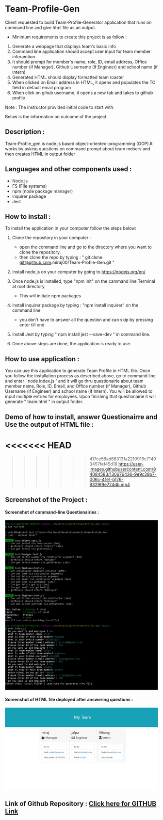 # Team-Profile-Gen

Client requested to build Team-Profile-Generator application that runs on command line and give html file as an output. 

* Minimum requirements to create this project is as follow  : 

1. Generate a webpage that displays team's basic info
1. Command line application should accept user input for team member inforamtion
1. It should prompt for member's name, role, ID, email address, Office number (if Manager), Github Username (if Engineer) and school name (if Intern) 
1. Generated HTML should display formatted team roaster
1. When clicked on Email address in HTML, it opens and populates the TO field in default email program
1. When click on gihub username, it opens a new tab and takes to github profile

Note : The instructor provided initial code to start with.


Below is the information on outcome of the project.

## Description :
Team-Profile_gen is node.js based object-oriented-programming (OOP).It works by asking questions on command prompt about team mebers and then creates HTML in output folder

## Languages and other components used : 
   * Node.js 
   * FS (File systems) 
   * npm (node package manager) 
   * inquirer package
   * Jest 

## How to install : 
 
 To install the application in your computer follow the steps below: 
 
 1. Clone the repository in your computer :
    - open the command line and go to the directory where you want to clone the repository.
    - then clone the repo by typing : " git clone git@github.com:miraj00/Team-Profile-Gen.git "

 2. Install node.js on your computer by going to https://nodejs.org/en/  
 
 3. Once node.js is installed, type "npm init" on the cammand line Terminal at root directory.
    - This will initiate npm packages

 4. Install inquirer package by typing : "npm install inquirer" on the command line
    - you don't have to answer all the question and can skip by pressing enter till end.

 5. Install Jest by typing " npm install jest --save-dev " in command line.    
 
 6. Once above steps are done, the application is ready to use.

## How to use application : 
You can use this application to generate Team Profile in HTML file. Once you follow the installation process as described above, go to command line and enter ' node index.js ' and it will go thru questionairie about team member name, Role, ID, Email, and Office number (if Manager), Github Username (if Engineer) and school name (if Intern). You will be allowed to input multiple entries for employees. Upon finishing that questionairie it will generate " team.html " in output folder.
  

## Demo of how to install, answer Questionairre and Use the output of HTML file :
<<<<<<< HEAD
=======

>>>>>>> 417ce58ad683131a2210916c71493457fef45d18
https://user-images.githubusercontent.com/84084583/130676436-9e9c28b7-006c-41e1-b176-9329f9e724db.mp4

## Screenshot of the Project :

#### Screenshot of command-line Questionairies :

 ![Screenshot](./develop/assets/images/command-line-questions.JPG)

#### Screenshot of HTML file deployed after answering questions :

 ![Screenshot](./develop/assets/images/screenshot.JPG)

  
## Link of Github Repository : [ Click here for GITHUB Link ](https://github.com/miraj00/Team-Profile-Gen)  
  

  
  
